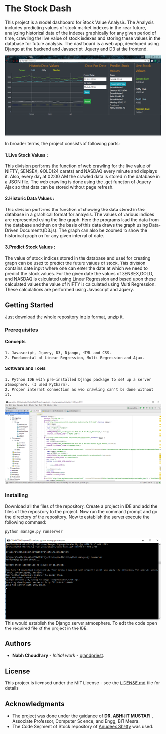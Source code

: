 # The Stock Dash

This project is a model dashboard for Stock Value Analysis. The Analysis includes predicting values of stock market indexes in the near future, analyzing historical data of the indexes graphically for any given period of time, crawling the live value of stock indexes and storing these values in the database for future analysis. The dashboard is a web app, developed using Django at the backend and Javascript, Jquery and D3 at the frontend.


![Alt text](https://github.com/TeamUni7/TheStockDash/blob/master/nsepredictor/Screenshot%20(64).png)

In broader terms, the project consists of following parts:

#### 1.Live Stock Values : 
This division performs the function of web crawling for the live value of NIFTY, SENSEX, GOLD(24 carats) and NASDAQ every minute and displays it. Also, every day at 02:00 AM the crawled data is stored in the database in a JSON file. The web crawling is done using the .get function of Jquery Ajax so that data can be stored without page refresh.

#### 2.Historic Data Values : 
This division performs the function of showing the data stored in the database in a graphical format for analysis. The values of various indices are represented using the line graph. Here the programs load the data from the database and then on the basis of this data draws the graph using Data-Driven Documents(D3.js). The graph can also be zoomed to show the historical graph on for any given interval of date.

#### 3.Predict Stock Values : 
The value of stock indices stored in the database and used for creating graph can be used to predict the future values of stock. This division contains date input where one can enter the date at which we need to predict the stock values. For the given date the values of SENSEX,GOLD, and NASDAQ is calculated using Linear Regression and based upon these calculated values the value of NIFTY is calculated using Multi Regression. These calculations are performed using Javascript and Jquery.


## Getting Started

Just download the whole repository in zip format, unzip it. 
### Prerequisites

#### Concepts

```
1. Javascript, Jquery, D3, Django, HTML and CSS.
2. Fundamental of Linear Regression, Multi Regression and Ajax.
```
#### Software and Tools

```
1. Python IDE with pre-installed Django package to set up a server atmosphere. (I used PyCharm).
2. Proper internet connection as web crawling can't be done without it.
```
![Alt text](https://github.com/TeamUni7/TheStockDash/blob/master/nsepredictor/Screenshot%20(61).png)
### Installing

Download all the files of the repository. Create a project in IDE and add the files of the repository to the project. Now run the command prompt and go the directory of the repository. Now to establish the server execute the following command:
```
python manage.py runserver
```
![Alt text](https://github.com/TeamUni7/TheStockDash/blob/master/nsepredictor/Screenshot%20(60).png)
This would establish the Django server atmosphere. To edit the code open the required file of the project in the IDE.

## Authors

* **Nabh Choudhary** - *Initial work* - [grandpriest](https://github.com/grandpriest).

## License

This project is licensed under the MIT License - see the [LICENSE.md](LICENSE.md) file for details

## Acknowledgments
* The project was done under the guidance of **DR. ABHIJIT MUSTAFI** 
, Associate Professor, Computer Science, and Engg, BIT Mesra.
* The Code Segment of Stock repository of [Anudeex Shetty](https://github.com/anudeexCR7) was used.
